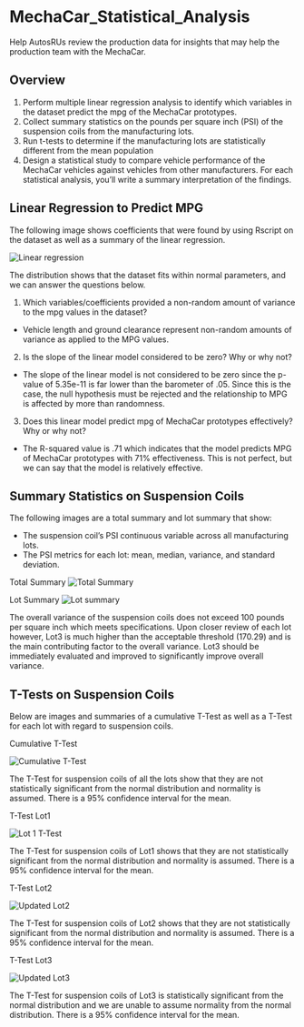# MechaCar_Statistical_Analysis 

Help AutosRUs review the production data for insights that may help the production team with the MechaCar.

## Overview

1. Perform multiple linear regression analysis to identify which variables in the dataset predict the mpg of the MechaCar prototypes.
2. Collect summary statistics on the pounds per square inch (PSI) of the suspension coils from the manufacturing lots.
3. Run t-tests to determine if the manufacturing lots are statistically different from the mean population
4. Design a statistical study to compare vehicle performance of the MechaCar vehicles against vehicles from other manufacturers. For each statistical analysis, you’ll write a summary interpretation of the findings.

## Linear Regression to Predict MPG

The following image shows coefficients that were found by using Rscript on the dataset as well as a summary of the linear regression.

![Linear regression](https://user-images.githubusercontent.com/100809925/173847545-bb87cfb3-beba-49e1-884a-1fc345fbb9fe.jpeg)

The distribution shows that the dataset fits within normal parameters, and we can answer the questions below.

1. Which variables/coefficients provided a non-random amount of variance to the mpg values in the dataset?
  - Vehicle length and ground clearance represent non-random amounts of variance as applied to the MPG values.
2. Is the slope of the linear model considered to be zero? Why or why not?
  - The slope of the linear model is not considered to be zero since the p-value of 5.35e-11 is far lower than the barometer of .05.  Since this is the case, the null hypothesis must be rejected and the relationship to MPG is affected by more than randomness.  
3. Does this linear model predict mpg of MechaCar prototypes effectively? Why or why not?
  - The R-squared value is .71 which indicates that the model predicts MPG of MechaCar prototypes with 71% effectiveness.  This is not perfect, but we can say that the model is relatively effective.

## Summary Statistics on Suspension Coils

The following images are a total summary and lot summary that show:
  - The suspension coil’s PSI continuous variable across all manufacturing lots.
  - The PSI metrics for each lot: mean, median, variance, and standard deviation.

Total Summary
![Total Summary](https://user-images.githubusercontent.com/100809925/173854445-31b83e2a-6fdc-4c09-937a-ef3e5ce3ea39.jpeg)

Lot Summary
![Lot summary](https://user-images.githubusercontent.com/100809925/173854502-7f9acede-cb7d-44a0-a92a-67ab6322cc19.jpeg)

The overall variance of the suspension coils does not exceed 100 pounds per square inch which meets specifications.  Upon closer review of each lot however, Lot3 is much higher than the acceptable threshold (170.29) and is the main contributing factor to the overall variance.  Lot3 should be immediately evaluated and improved to significantly improve overall variance.    

## T-Tests on Suspension Coils

Below are images and summaries of a cumulative T-Test as well as a T-Test for each lot with regard to suspension coils.  

Cumulative T-Test

![Cumulative T-Test](https://user-images.githubusercontent.com/100809925/173866765-d84546ed-7045-4a2c-afa5-66681a3309bd.jpeg)


The T-Test for suspension coils of all the lots show that they are not statistically significant from the normal distribution and normality is assumed.  There is a 95% confidence interval for the mean.


T-Test Lot1

![Lot 1 T-Test](https://user-images.githubusercontent.com/100809925/173866822-18a832b0-41aa-4d90-bc09-a6f97af7b6df.jpeg)


The T-Test for suspension coils of Lot1 shows that they are not statistically significant from the normal distribution and normality is assumed.  There is a 95% confidence interval for the mean.


T-Test Lot2

![Updated Lot2 ](https://user-images.githubusercontent.com/100809925/173867914-8afef235-4c83-462d-bdf7-dfc9a819e52f.jpeg)


The T-Test for suspension coils of Lot2 shows that they are not statistically significant from the normal distribution and normality is assumed.  There is a 95% confidence interval for the mean.


T-Test Lot3

![Updated Lot3](https://user-images.githubusercontent.com/100809925/173867963-df17183d-ef68-4975-ab9f-0f03656c2fb2.jpeg)


The T-Test for suspension coils of Lot3 is statistically significant from the normal distribution and we are unable to assume normality from the normal distribution.  There is a 95% confidence interval for the mean.


